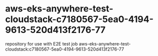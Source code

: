# aws-eks-anywhere-test-cloudstack-c7180567-5ea0-4194-9613-520d413f2176-77
repository for use with E2E test job aws-eks-anywhere-test-cloudstack:c7180567-5ea0-4194-9613-520d413f2176-77
